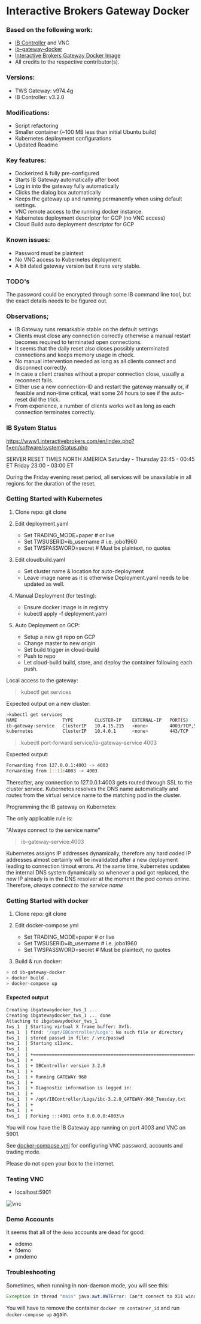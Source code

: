 # Interactive Brokers Gateway Docker

### Based on the following work:

* [IB Controller](https://github.com/ib-controller/ib-controller/) and VNC
* [ib-gateway-docker](https://github.com/mvberg/ib-gateway-docker)
* [Interactive Brokers Gateway Docker Image](https://hub.docker.com/r/mvberg/ib-gateway-docker)
* All credits to the respective contributor(s). 

### Versions:
* TWS Gateway: v974.4g
* IB Controller: v3.2.0

### Modifications:
* Script refactoring
* Smaller container (~100 MB less than initial Ubuntu build)
* Kubernetes deployment configurations
* Updated Readme

### Key features:

* Dockerized & fully pre-configured 
* Starts IB Gateway automatically after boot
* Log in into the gateway fully automatically
* Clicks the dialog box automatically
* Keeps the gateway up and running permanently when using default settings.
* VNC remote access to the running docker instance.
* Kubernetes deployment descriptor for GCP (no VNC access)  
* Cloud Build auto deployment descriptor for GCP 

### Known issues:

* Password must be plaintext 
* No VNC access to Kubernetes deployment 
* A bit dated gateway version but it runs very stable.

### TODO's

The password could be encrypted through some IB command line tool,
but the exact details needs to be figured out.  

### Observations;
* IB Gateway runs remarkable stable on the default settings
* Clients must close any connection correctly otherwise a manual restart becomes required to terminated open connections.
* It seems that the daily reset also closes possibly unterminated connections and keeps memory usage in check.
* No manual intervention needed as long as all clients connect and disconnect correctly.
* In case a client crashes without a proper connection close, usually a reconnect fails.
* Either use a new connection-ID and restart the gateway manually or, if feasible and non-time critical, 
wait some 24 hours to see if the auto-reset did the trick. 
* From experience, a number of clients works well as long as each connection terminates correctly. 

### IB System Status

https://www1.interactivebrokers.com/en/index.php?f=en/software/systemStatus.php

SERVER RESET TIMES	NORTH AMERICA
Saturday - Thursday	23:45 - 00:45 ET 
Friday	23:00 - 03:00 ET

During the Friday evening reset period, all services will be unavailable 
in all regions for the duration of the reset.

### Getting Started with Kubernetes

1) Clone repo: git clone

2) Edit deployment.yaml
    * Set TRADING_MODE=paper # or live 
    * Set TWSUSERID=ib_username # i.e. jobo1960
    * Set TWSPASSWORD=secret # Must be plaintext, no quotes 

3) Edit cloudbuild.yaml
    * Set cluster name & location for auto-deployment
    * Leave image name as it is otherwise Deployment.yaml needs to be updated as well.

4) Manual Deployment (for testing):
    * Ensure docker image is in registry
    * kubectl apply -f deployment.yaml 

5) Auto Deployment on GCP:
    * Setup a new git repo on GCP
    * Change master to new origin
    * Set build trigger in cloud-build
    * Push to repo 
    * Let cloud-build build, store, and deploy the container following each push.

Local access to the gateway:

> kubectl get services 

Expected output on a new cluster:
```bash
>kubectl get services
NAME                 TYPE        CLUSTER-IP    EXTERNAL-IP   PORT(S)             AGE
ib-gateway-service   ClusterIP   10.4.15.215   <none>        4003/TCP,5901/TCP   2d18h
kubernetes           ClusterIP   10.4.0.1      <none>        443/TCP             5d18h
```

> kubectl port-forward service/ib-gateway-service 4003


Expected output:
```bash
Forwarding from 127.0.0.1:4003 -> 4003
Forwarding from [::1]:4003 -> 4003
```

Thereafter, any connection to 127.0.0.1:4003 gets routed through SSL to
the cluster service. Kubernetes resolves the DNS name automatically and routes from the 
virtual service name to the matching pod in the cluster.

Programming the IB gateway on Kubernetes:

The only applicable rule is:

"Always connect to the service name"

> ib-gateway-service:4003 

Kubernetes assigns IP addresses dynamically, therefore any hard coded
IP addresses almost certainly will be invalidated after a new deployment leading
to connection timout errors. At the same time, kubernetes updates the internal DNS 
system dynamically so whenever a pod got replaced, the new IP already is in the DNS
resolver at the moment the pod comes online. Therefore, *always connect to the service name*

### Getting Started with docker

1) Clone repo: git clone

2) Edit docker-compose.yml
    * Set TRADING_MODE=paper # or live 
    * Set TWSUSERID=ib_username # i.e. jobo1960
    * Set TWSPASSWORD=secret # Must be plaintext, no quotes 

3) Build & run docker:  

```bash
> cd ib-gateway-docker
> docker build .
> docker-compose up
```

#### Expected output

```bash
Creating ibgatewaydocker_tws_1 ...
Creating ibgatewaydocker_tws_1 ... done
Attaching to ibgatewaydocker_tws_1
tws_1  | Starting virtual X frame buffer: Xvfb.
tws_1  | find: '/opt/IBController/Logs': No such file or directory
tws_1  | stored passwd in file: /.vnc/passwd
tws_1  | Starting x11vnc.
tws_1  |
tws_1  | +==============================================================================
tws_1  | +
tws_1  | + IBController version 3.2.0
tws_1  | +
tws_1  | + Running GATEWAY 960
tws_1  | +
tws_1  | + Diagnostic information is logged in:
tws_1  | +
tws_1  | + /opt/IBController/Logs/ibc-3.2.0_GATEWAY-960_Tuesday.txt
tws_1  | +
tws_1  | +
tws_1  | Forking :::4001 onto 0.0.0.0:4003\n
```

You will now have the IB Gateway app running on port 4003 and VNC on 5901.

See [docker-compose.yml](docker-compose.yml) for configuring VNC password, accounts and trading mode.

Please do not open your box to the internet.

### Testing VNC

* localhost:5901

![vnc](docs/ib_gateway_vnc.jpg)

### Demo Accounts

It seems that all of the `demo` accounts are dead for good:

* edemo
* fdemo
* pmdemo

### Troubleshooting

Sometimes, when running in non-daemon mode, you will see this:

```java
Exception in thread "main" java.awt.AWTError: Can't connect to X11 window server using ':0' as the value of the DISPLAY variable.
```

You will have to remove the container `docker rm container_id` and run `docker-compose up` again.
